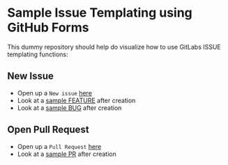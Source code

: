 # Sample Issue Templating using GitHub Forms

This dummy repository should help do visualize how to use GitLabs ISSUE templating functions:

## New Issue
* Open up a `New issue` [here](https://github.com/hennlo/sample_issue_form_templating/issues)
* Look at a [sample FEATURE](https://github.com/hennlo/sample_issue_form_templating/issues/1) after creation
* Look at a [sample BUG](https://github.com/hennlo/sample_issue_form_templating/issues/2) after creation

## Open Pull Request
* Open up a `Pull Request` [here](https://github.com/hennlo/sample_issue_form_templating/pulls)
* Look at a [sample PR](https://github.com/hennlo/sample_issue_form_templating/pulls/3) after creation
